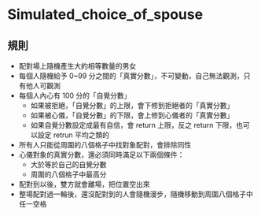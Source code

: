 # Simulated_choice_of_spouse

## 規則
- 配對場上隨機產生大約相等數量的男女
- 每個人隨機給予 0~99 分之間的「真實分數」，不可變動，自己無法觀測，只有他人可觀測
- 每個人內心有 100 分的「自覺分數」
    - 如果被拒絕，「自覺分數」的上限，會下修到拒絕者的「真實分數」
    - 如果被心儀，「自覺分數」的下限，會上修到心儀者的「真實分數」
    - 如果自覺分數設定成最有自信，會 return 上限，反之 return 下限，也可以設定 retrun 平均之類的
- 所有人只能從周圍的八個格子中找對象配對，會排除同性
- 心儀對象的真實分數，還必須同時滿足以下兩個條件：
    - 大於等於自己的自覺分數
    - 周圍的八個格子中最高分
- 配對到以後，雙方就會離場，把位置空出來
- 整場配對過一輪後，還沒配對到的人會隨機漫步，隨機移動到周圍八個格子中任一空格